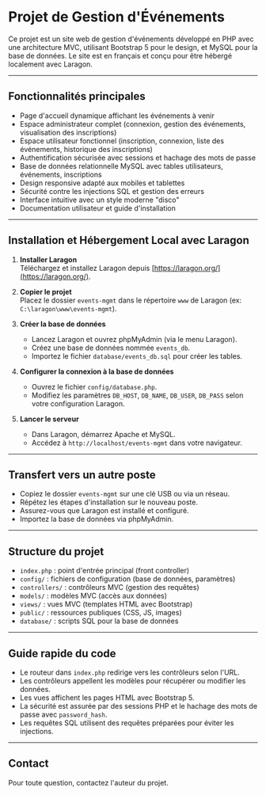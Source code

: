 # Projet de Gestion d'Événements

Ce projet est un site web de gestion d'événements développé en PHP avec une architecture MVC, utilisant Bootstrap 5 pour le design, et MySQL pour la base de données. Le site est en français et conçu pour être hébergé localement avec Laragon.

---

## Fonctionnalités principales

- Page d'accueil dynamique affichant les événements à venir
- Espace administrateur complet (connexion, gestion des événements, visualisation des inscriptions)
- Espace utilisateur fonctionnel (inscription, connexion, liste des événements, historique des inscriptions)
- Authentification sécurisée avec sessions et hachage des mots de passe
- Base de données relationnelle MySQL avec tables utilisateurs, événements, inscriptions
- Design responsive adapté aux mobiles et tablettes
- Sécurité contre les injections SQL et gestion des erreurs
- Interface intuitive avec un style moderne "disco"
- Documentation utilisateur et guide d'installation

---

## Installation et Hébergement Local avec Laragon

1. **Installer Laragon**  
   Téléchargez et installez Laragon depuis [https://laragon.org/](https://laragon.org/).

2. **Copier le projet**  
   Placez le dossier `events-mgmt` dans le répertoire `www` de Laragon (ex: `C:\laragon\www\events-mgmt`).

3. **Créer la base de données**  
   - Lancez Laragon et ouvrez phpMyAdmin (via le menu Laragon).  
   - Créez une base de données nommée `events_db`.  
   - Importez le fichier `database/events_db.sql` pour créer les tables.

4. **Configurer la connexion à la base de données**  
   - Ouvrez le fichier `config/database.php`.  
   - Modifiez les paramètres `DB_HOST`, `DB_NAME`, `DB_USER`, `DB_PASS` selon votre configuration Laragon.

5. **Lancer le serveur**  
   - Dans Laragon, démarrez Apache et MySQL.  
   - Accédez à `http://localhost/events-mgmt` dans votre navigateur.

---

## Transfert vers un autre poste

- Copiez le dossier `events-mgmt` sur une clé USB ou via un réseau.  
- Répétez les étapes d'installation sur le nouveau poste.  
- Assurez-vous que Laragon est installé et configuré.  
- Importez la base de données via phpMyAdmin.

---

## Structure du projet

- `index.php` : point d'entrée principal (front controller)  
- `config/` : fichiers de configuration (base de données, paramètres)  
- `controllers/` : contrôleurs MVC (gestion des requêtes)  
- `models/` : modèles MVC (accès aux données)  
- `views/` : vues MVC (templates HTML avec Bootstrap)  
- `public/` : ressources publiques (CSS, JS, images)  
- `database/` : scripts SQL pour la base de données

---

## Guide rapide du code

- Le routeur dans `index.php` redirige vers les contrôleurs selon l'URL.  
- Les contrôleurs appellent les modèles pour récupérer ou modifier les données.  
- Les vues affichent les pages HTML avec Bootstrap 5.  
- La sécurité est assurée par des sessions PHP et le hachage des mots de passe avec `password_hash`.  
- Les requêtes SQL utilisent des requêtes préparées pour éviter les injections.

---

## Contact

Pour toute question, contactez l'auteur du projet.
